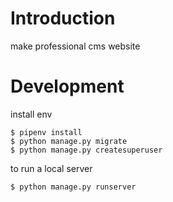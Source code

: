 # Introduction
make professional cms website

# Development

install env 
```shell script
$ pipenv install
$ python manage.py migrate
$ python manage.py createsuperuser
```

to run a local server 
```shell script
$ python manage.py runserver
```